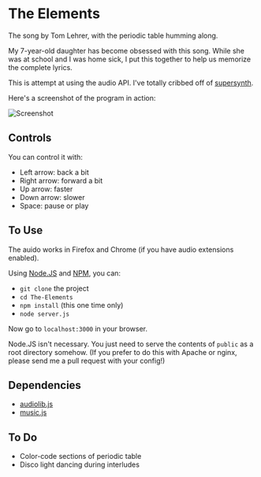 # The Elements

The song by Tom Lehrer, with the periodic table humming along.  

My 7-year-old daughter has become obsessed with this song.  While she was at
school and I was home sick, I put this together to help us memorize the
complete lyrics.

This is attempt at using the audio API.  I've totally cribbed off of
[supersynth](https://github.com/davidgovea/supersynth).

Here's a screenshot of the program in action:

![Screenshot](/jedp/The-Elements/raw/master/img/elements.png)

## Controls

You can control it with:

- Left arrow: back a bit
- Right arrow: forward a bit
- Up arrow: faster
- Down arrow: slower
- Space: pause or play

## To Use

The auido works in Firefox and Chrome (if you have audio extensions enabled).

Using [Node.JS](http://nodejs.org) and [NPM](http://npmjs.org), you can:

- `git clone` the project
- `cd The-Elements`
- `npm install` (this one time only)
- `node server.js`

Now go to `localhost:3000` in your browser.  

Node.JS isn't necessary.  You just need to serve the contents of `public` as a
root directory somehow.  (If you prefer to do this with Apache or nginx, please
send me a pull request with your config!)

## Dependencies

- [audiolib.js](https://github.com/jussi-kalliokoski/audiolib.js/)
- [music.js](https://github.com/GregJ/music.js)

## To Do

- Color-code sections of periodic table
- Disco light dancing during interludes



